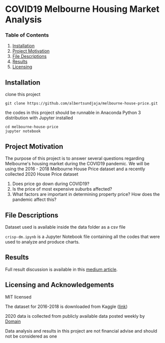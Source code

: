 # COVID19 Melbourne Housing Market Analysis

### Table of Contents

1. [Installation](#installation)
2. [Project Motivation](#movitation)
3. [File Descriptions](#files)
4. [Results](#results)
5. [Licensing](#license)

## Installation <a name="installation"></a>

clone this project

```
git clone https://github.com/albertsundjaja/melbourne-house-price.git
```

the codes in this project should be runnable in Anaconda Python 3 distribution with Jupyter installed

```
cd melbourne-house-price
jupyter notebook
```

## Project Motivation <a name="motivation"></a>

The purpose of this project is to answer several questions regarding Melbourne's housing market during the COVID19 pandemic. We will be using the 2016 - 2018 Melbourne House Price dataset and a recently collected 2020 House Price dataset

1. Does price go down during COVID19?
1. Is the price of most expensive suburbs affected?
3. What factors are important in determining property price? How does the pandemic affect this?

## File Descriptions <a name="files"></a>

Dataset used is available inside the data folder as a csv file

`crisp-dm.ipynb` is a Jupyter Notebook file containing all the codes that were used to analyze and produce charts.

## Results <a name="results"></a>

Full result discussion is available in this [medium article](https://medium.com/@albertsundjaja/effect-of-covid-19-pandemic-to-melbourne-housing-market-8f8bfb56fe86).

## Licensing and Acknowledgements <a name="license"></a>

MIT licensed

The dataset for 2016-2018 is downloaded from Kaggle ([link](https://www.kaggle.com/anthonypino/melbourne-housing-market/data#Melbourne_housing_FULL.csv))

2020 data is collected from publicly available data posted weekly by [Domain](https://www.domain.com.au/) 

Data analysis and results in this project are not financial advise and should not be considered as one